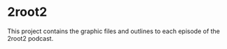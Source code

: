 # 2root2

This project contains the graphic files and outlines to each episode of the 2root2 podcast.